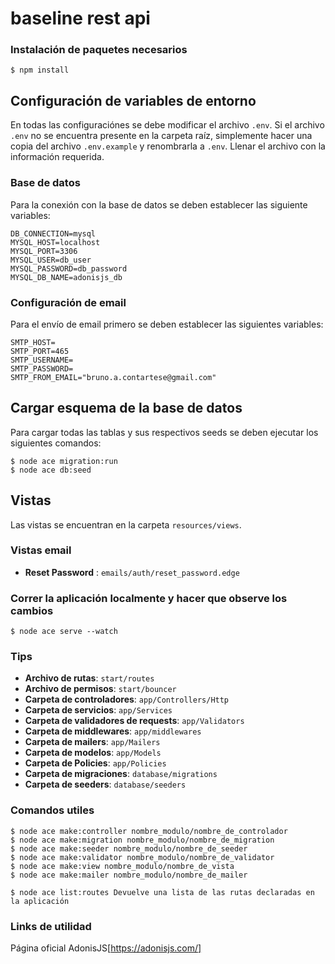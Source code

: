 # baseline rest api

### Instalación de paquetes necesarios

```
$ npm install
```

## Configuración de variables de entorno

En todas las configuraciónes se debe modificar el archivo `.env`. Si el archivo `.env` no se encuentra presente en la carpeta raíz, simplemente hacer una copia del archivo `.env.example` y renombrarla a `.env`.
Llenar el archivo con la información requerida.

### Base de datos

Para la conexión con la base de datos se deben establecer las siguiente variables:

```
DB_CONNECTION=mysql
MYSQL_HOST=localhost
MYSQL_PORT=3306
MYSQL_USER=db_user
MYSQL_PASSWORD=db_password
MYSQL_DB_NAME=adonisjs_db
```

### Configuración de email

Para el envío de email primero se deben establecer las siguientes variables:

```
SMTP_HOST=
SMTP_PORT=465
SMTP_USERNAME=
SMTP_PASSWORD=
SMTP_FROM_EMAIL="bruno.a.contartese@gmail.com"
```

## Cargar esquema de la base de datos

Para cargar todas las tablas y sus respectivos seeds se deben ejecutar los siguientes comandos:

```
$ node ace migration:run
$ node ace db:seed
```

## Vistas

Las vistas se encuentran en la carpeta `resources/views`.

### Vistas email

-   **Reset Password** : `emails/auth/reset_password.edge`


### Correr la aplicación localmente y hacer que observe los cambios
```
$ node ace serve --watch
```

### Tips
- **Archivo de rutas**: `start/routes`
- **Archivo de permisos**: `start/bouncer`
- **Carpeta de controladores**: `app/Controllers/Http`
- **Carpeta de servicios**: `app/Services`
- **Carpeta de validadores de requests**: `app/Validators`
- **Carpeta de middlewares**: `app/middlewares`
- **Carpeta de mailers**: `app/Mailers`
- **Carpeta de modelos**: `app/Models`
- **Carpeta de Policies**: `app/Policies`
- **Carpeta de migraciones**: `database/migrations`
- **Carpeta de seeders**: `database/seeders`

### Comandos utiles
```
$ node ace make:controller nombre_modulo/nombre_de_controlador
$ node ace make:migration nombre_modulo/nombre_de_migration
$ node ace make:seeder nombre_modulo/nombre_de_seeder
$ node ace make:validator nombre_modulo/nombre_de_validator
$ node ace make:view nombre_modulo/nombre_de_vista
$ node ace make:mailer nombre_modulo/nombre_de_mailer
```
```
$ node ace list:routes Devuelve una lista de las rutas declaradas en la aplicación
```

### Links de utilidad
Página oficial AdonisJS[https://adonisjs.com/]